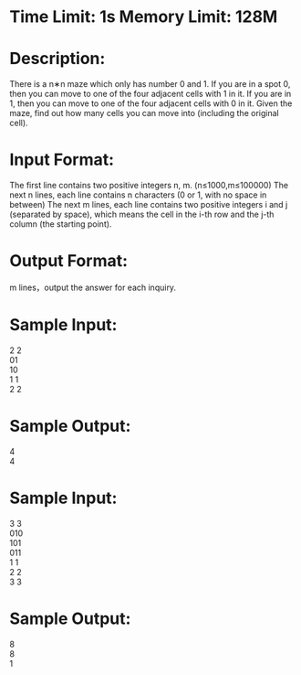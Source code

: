 # Time Limit: 1s    Memory Limit: 128M

# Description:
There is a n∗n maze which only has number 0 and 1. If you are in a spot 0, then you can move to one of the four adjacent cells with 1 in it. If you are in 1, then you can move to one of the four adjacent cells with 0 in it.  Given the maze, find out how many cells you can move into (including the original cell).

 

# Input Format:
The first line contains two positive integers n, m. (n≤1000,m≤100000) The next n lines, each line contains n characters (0 or 1, with no space in between) The next m lines, each line contains two positive integers i and j (separated by space), which means the cell in the i-th row and the j-th column (the starting point).

 

# Output Format:
m lines，output the answer for each inquiry.

 

# Sample Input:
2 2<br>
01<br>
10<br>
1 1<br>
2 2<br>


# Sample Output:
4<br>
4<br>


# Sample Input:
3 3<br>
010<br>
101<br>
011<br>
1 1<br>
2 2<br>
3 3<br>


# Sample Output:
8<br>
8<br>
1<br>
